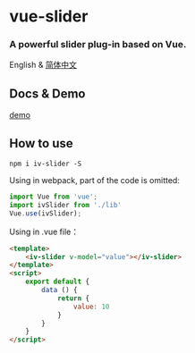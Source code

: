 # vue-slider
### A powerful slider plug-in based on Vue.

English & [简体中文](README-CN.md)

## Docs & Demo
[demo](https://nightcatsama.github.io/vue-slider-component)


## How to use

```
npm i iv-slider -S
```
Using in webpack, part of the code is omitted:
``` js
import Vue from 'vue';
import ivSlider from './lib'
Vue.use(ivSlider);
```

Using in .vue file：
``` html
<template>
    <iv-slider v-model="value"></iv-slider>
</template>
<script>
    export default {
        data () {
            return {
                value: 10
            }
        }
    }
</script>
```